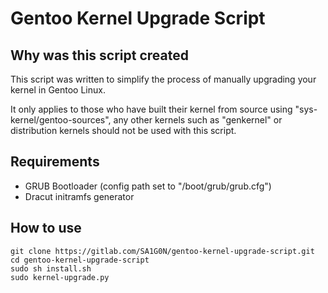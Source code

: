 # Gentoo Kernel Upgrade Script


## Why was this script created

This script was written to simplify the process of manually upgrading your kernel in Gentoo Linux.

It only applies to those who have built their kernel from source using "sys-kernel/gentoo-sources", any other kernels such as "genkernel" or distribution kernels should not be used with this script.

## Requirements
* GRUB Bootloader (config path set to "/boot/grub/grub.cfg")
* Dracut initramfs generator

## How to use

```
git clone https://gitlab.com/SA1G0N/gentoo-kernel-upgrade-script.git
cd gentoo-kernel-upgrade-script
sudo sh install.sh
sudo kernel-upgrade.py
```

